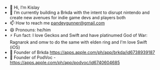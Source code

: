 - 👋 Hi, I’m Kislay
- 👀 I’m currently building a Brkda with the intent to disrupt nintendo and create new avenues for indie game devs and players both
- 📫 How to reach me pandeygunner@gmail.com
- 😄 Pronouns: he/him
- ⚡ Fun fact: I love Geckos and Swift and have platinumed God of War: Ragnarok and omw to do the same with elden ring and I'm love Swift (iOS)
- 🚀 Founder of Brkda https://apps.apple.com/ph/app/brkda/id6738939187
- 🚀 Founder of PodVoc - https://apps.apple.com/ph/app/podvoc/id6740604685

<!---
PK12345Me/PK12345Me is a ✨ special ✨ repository because its `README.md` (this file) appears on your GitHub profile.
You can click the Preview link to take a look at your changes.
--->
